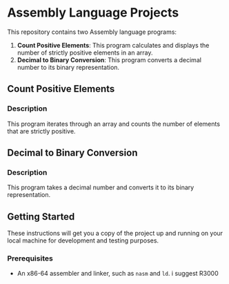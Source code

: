 # Assembly Language Projects

This repository contains two Assembly language programs:

1. **Count Positive Elements**: This program calculates and displays the number of strictly positive elements in an array.
2. **Decimal to Binary Conversion**: This program converts a decimal number to its binary representation.

## Count Positive Elements

### Description

This program iterates through an array and counts the number of elements that are strictly positive.



## Decimal to Binary Conversion

### Description

This program takes a decimal number and converts it to its binary representation.


## Getting Started

These instructions will get you a copy of the project up and running on your local machine for development and testing purposes.

### Prerequisites

- An x86-64 assembler and linker, such as `nasm` and `ld`. i suggest R3000


